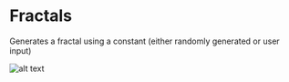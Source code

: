 # Fractals
Generates a fractal using a constant (either randomly generated or user input) 

![alt text](https://github.com/[brechan-allison]/[Fractals]/blob/[main]/sinFractal.jpg?raw=true)
